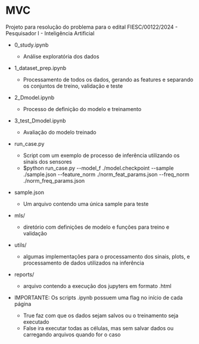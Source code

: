 # MVC
Projeto para resolução do problema para o edital FIESC/00122/2024 - Pesquisador I - Inteligência Artificial

* 0_study.ipynb
	* Análise exploratória dos dados

* 1_dataset_prep.ipynb
	* Processamento de todos os dados, gerando as features e separando os conjuntos de treino, validação e teste

* 2_Dmodel.ipynb
	* Processo de definição do modelo e treinamento

* 3_test_Dmodel.ipynb
	* Avaliação do modelo treinado

* run_case.py
	* Script com um exemplo de processo de inferência utilizando os sinais dos sensores
	* $python run_case.py --model_f ./model.checkpoint --sample ./sample.json --feature_norm ./norm_feat_params.json --freq_norm ./norm_freq_params.json

* sample.json
	* Um arquivo contendo uma única sample para teste

* mls/
	* diretório com definições de modelo e funções para treino e validação

* utils/
	* algumas implementações para o processamento dos sinais, plots, e processamento de dados utilizados na inferência
	
* reports/
	* arquivo contendo a execução dos jupyters em formato .html

* IMPORTANTE: Os scripts .ipynb possuem uma flag no início de cada página
    * True faz com que os dados sejam salvos ou o treinamento seja executado
    * False ira executar todas as células, mas sem salvar dados ou carregando arquivos quando for o caso 